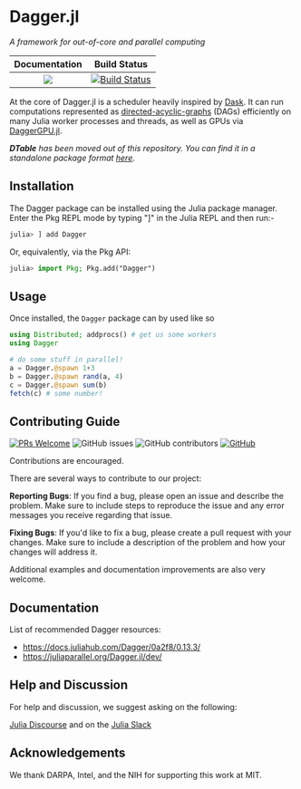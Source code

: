 # Dagger.jl

*A framework for out-of-core and parallel computing*

| **Documentation**                       | **Build Status**                        |
|:---------------------------------------:|:---------------------------------------:|
| [![][docs-master-img]][docs-master-url] | [![Build Status][build-img]][build-url] |

[docs-master-img]: https://img.shields.io/badge/docs-master-blue.svg
[docs-master-url]: https://juliaparallel.github.io/Dagger.jl/dev
[build-img]: https://badge.buildkite.com/d8f020afb67a5920709c2b0a29111cf596f3f052099b5b656f.svg?branch=master
[build-url]: https://buildkite.com/julialang/dagger-dot-jl

At the core of Dagger.jl is a scheduler heavily inspired by [Dask](https://docs.dask.org/en/latest/). It can run computations represented as [directed-acyclic-graphs](https://en.wikipedia.org/wiki/Directed_acyclic_graph) (DAGs) efficiently on many Julia worker processes and threads, as well as GPUs via [DaggerGPU.jl](https://github.com/JuliaGPU/DaggerGPU.jl).

***DTable** has been moved out of this repository. You can find it in a standalone package format [here](https://github.com/JuliaParallel/DTables.jl).*

## Installation

The Dagger package can be installed using the Julia package manager. Enter the Pkg REPL mode by typing "]" in the Julia REPL and then run:-

```julia
julia> ] add Dagger
```
Or, equivalently, via the Pkg API:
```julia
julia> import Pkg; Pkg.add("Dagger")
```

## Usage

Once installed, the `Dagger` package can by used like so

```julia
using Distributed; addprocs() # get us some workers
using Dagger

# do some stuff in parallel!
a = Dagger.@spawn 1+3
b = Dagger.@spawn rand(a, 4)
c = Dagger.@spawn sum(b)
fetch(c) # some number!
```
## Contributing Guide
[![PRs Welcome](https://img.shields.io/badge/PRs-welcome-brightgreen.svg?style=flat-square)](http://makeapullrequest.com)
![GitHub issues](https://img.shields.io/github/issues/JuliaParallel/Dagger.jl)
![GitHub contributors](https://img.shields.io/github/contributors/JuliaParallel/Dagger.jl)
[![GitHub](https://badgen.net/badge/icon/github?icon=github&label)](https://github.com)

Contributions are encouraged. 

There are several ways to contribute to our project:

**Reporting Bugs**: If you find a bug, please open an issue and describe the problem. Make sure to include steps to reproduce the issue and any error messages you receive regarding that issue.

**Fixing Bugs**: If you'd like to fix a bug, please create a pull request with your changes. Make sure to include a description of the problem and how your changes will address it.

Additional examples and documentation improvements are also very welcome.

## Documentation
List of recommended Dagger resources:
- https://docs.juliahub.com/Dagger/0a2f8/0.13.3/
- https://juliaparallel.org/Dagger.jl/dev/

## Help and Discussion
For help and discussion, we suggest asking on the following:

[Julia Discourse](https://discourse.julialang.org/t/dagger-use-cases/72012) and on the [Julia Slack](https://julialang.org/slack/)

## Acknowledgements

We thank DARPA, Intel, and the NIH for supporting this work at MIT.
